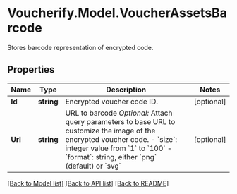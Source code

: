 # Voucherify.Model.VoucherAssetsBarcode
Stores barcode representation of encrypted code.

## Properties

Name | Type | Description | Notes
------------ | ------------- | ------------- | -------------
**Id** | **string** | Encrypted voucher code ID. | [optional] 
**Url** | **string** | URL to barcode    *Optional:* Attach query parameters to base URL to customize the image of the encrypted voucher code.    - &#x60;size&#x60;: integer value from &#x60;1&#x60; to &#x60;100&#x60;   - &#x60;format&#x60;: string, either &#x60;png&#x60; (default) or &#x60;svg&#x60; | [optional] 

[[Back to Model list]](../README.md#documentation-for-models) [[Back to API list]](../README.md#documentation-for-api-endpoints) [[Back to README]](../README.md)

